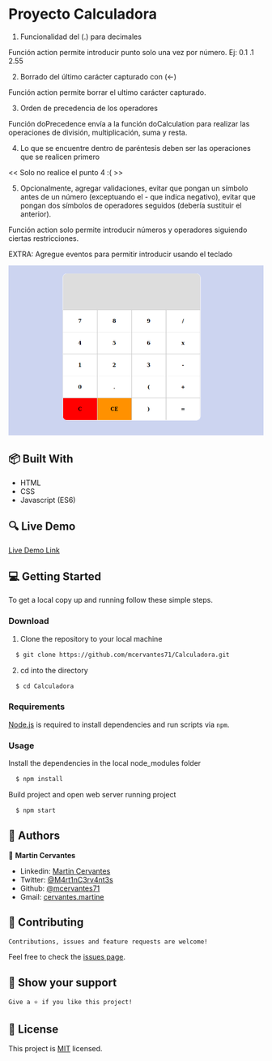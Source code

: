 # Proyecto Calculadora

1) Funcionalidad del (.) para decimales

  Función action permite introducir punto solo una vez por número.
  Ej:   0.1   .1   2.55

2) Borrado del último carácter capturado con (←)

  Función action permite borrar el ultimo carácter capturado.

3) Orden de precedencia de los operadores

  Función doPrecedence envía a la función doCalculation para realizar las operaciones de división, multiplicación, suma y resta.

4) Lo que se encuentre dentro de paréntesis deben ser las operaciones que se realicen primero

  <<  Solo no realice el punto 4 :(  >>

5) Opcionalmente, agregar validaciones, evitar que pongan un símbolo antes de un número (exceptuando el - que indica negativo), evitar que pongan dos símbolos de operadores seguidos (debería sustituir el anterior).

  Función action solo permite introducir números y operadores siguiendo ciertas restricciones.

EXTRA: Agregue eventos para permitir introducir usando el teclado

![screenshot](./Screenshot.png)

## :package: Built With

- HTML
- CSS
- Javascript (ES6)

## :mag: Live Demo

[Live Demo Link](https://mcervantes71.github.io/Calculadora/index.html)

## :computer: Getting Started

To get a local copy up and running follow these simple steps.


### Download

1) Clone the repository to your local machine

```sh
  $ git clone https://github.com/mcervantes71/Calculadora.git
```

2) cd into the directory

```sh
  $ cd Calculadora
```

### Requirements

[Node.js](https://nodejs.org) is required to install dependencies and run scripts via `npm`.

### Usage

Install the dependencies in the local node_modules folder

```sh
  $ npm install
```

Build project and open web server running project

```sh
  $ npm start
```

## :busts_in_silhouette: Authors

👤 **Martin Cervantes**

- Linkedin: [Martin Cervantes](https://www.linkedin.com/in/cervantesmartin/)
- Twitter: [@M4rt1nC3rv4nt3s](https://twitter.com/M4rt1nC3rv4nt3s)
- Github: [@mcervantes71](https://github.com/mcervantes71)
- Gmail: [cervantes.martine](mailto:cervantes.martine@gmail.com)

## 🤝 Contributing

    Contributions, issues and feature requests are welcome!

Feel free to check the [issues page](../../issues).

## :star2: Show your support

    Give a ⭐️ if you like this project!

## 📝 License

This project is [MIT](lic.url) licensed.
